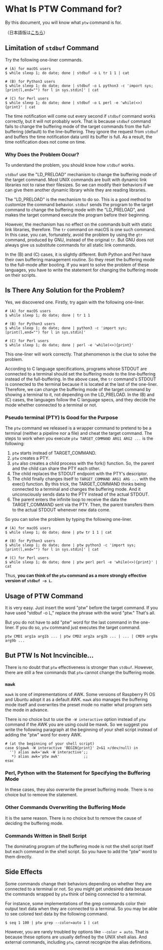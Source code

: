 # What Is PTW Command for?

By this document, you will know what `ptw` command is for.

（日本語版は[こちら](ptw.info.ja.md)）


## Limitation of `stdbuf` Command

Try the following one-liner commands.

```sh:
# (A) for macOS users
$ while sleep 1; do date; done | stdbuf -o L tr 1 1 | cat

# (B) for Python3 users
$ while sleep 1; do date; done | stdbuf -o L python3 -c 'import sys; [print(l,end="") for l in sys.stdin]' | cat

# (C) for Perl users
$ while sleep 1; do date; done | stdbuf -o L perl -e 'while(<>){print}' | cat
```

The time notification will come out every second if `stdbuf` command works correctly, but it will not probably work. That is because `stdbuf` command fails to change the buffering mode of the target commands from the full-buffering (default) to the line-buffering. They ignore the request from `stdbuf` and buffers the time notification data until its buffer is full. As a result, the time notification does not come on time.

### Why Does the Problem Occur?

To understand the problem, you should know how `stdbuf` works.

`stdbuf` use the "LD_PRELOAD" mechanism to change the buffering mode of the target command. Most UNIX commands are built with dynamic link libraries not to raise their filesizes. So we can modify their behaviors if we can give them another dynamic library while they are reading libraries.

The "LD_PRELOAD" is the mechanism to do so. This is a good method to customize the command behavior. `stdbuf` sends the program to the target command to change the buffering mode with the "LD_PRELOAD", and makes the target command execute the program before their beginning.

However, the mechanism has no effect on the commands built with static link libraries, therefore. The `tr` command on macOS is one such command. In this case, you can, fortunately, avoid the problem by using the `gtr` command, produced by GNU, instead of the original `tr`. But GNU does not always give us substitute commands for all static link commands.

In the (B) and (C) cases, it is slightly different. Both Python and Perl have their own buffering management routine. So they reset the buffering mode to the full-mode after booting. If you want to solve the problem of these languages, you have to write the statement for changing the buffering mode on their scripts.

## Is There Any Solution for the Problem?

Yes, we discovered one. Firstly, try again with the following one-liner.

```sh:
# (A) for macOS users
$ while sleep 1; do date; done | tr 1 1

# (B) for Python3 users
$ while sleep 1; do date; done | python3 -c 'import sys; [print(l,end="") for l in sys.stdin]'

# (C) for Perl users
$ while sleep 1; do date; done | perl -e 'while(<>){print}'
```

This one-liner will work correctly. That phenomenon is the clue to solve the problem.

According to C language specifications, programs whose STDOUT are connected to a terminal should set the buffering mode to the line-buffering instead of the full-buffering. In the above case, the `tr` command's STDOUT is connected to the terminal because it is located at the last of the one-liner. Therefore, we can change the buffering mode of the target command by showing a terminal to it, not depending on the LD_PRELOAD. In the (B) and (C) cases, the languages follow the C language specs, and they decide the mode whether connected to a terminal or not.

### Pseudo terminal (PTY) Is Good for the Purpose

The `ptw` command we released is a wrapper command to pretend to be a terminal (neither a pipeline nor a file) and cheat the target command. The steps to work when you execute `ptw TARGET_COMMAND ARG1 ARG2 ...` is the following:

1. `ptw` starts instead of TARGET_COMMAND.
1. `ptw` creates a PTY.
1. `ptw` also creates a child process with the fork() function. So, the parent and the child can share the PTY each other.
1. The child replaces the STDOUT endpoint with the PTY's descriptor.
1. The child finally changes itself to `TARGET_COMMAND ARG1 ARG ...` with the exec() function. By this trick, the TARGET_COMMAND thinks being connected to a terminal and changes the buffering mode. And it unconsciously sends data to the PTY instead of the actual STDOUT.
1. The parent enters the infinite loop to receive the data the TARGET_COMMAND sent via the PTY. Then, the parent transfers them to the actual STDOUT whenever new data come.

So you can solve the problem by typing the following one-liner.

```sh:
# (A) for macOS users
$ while sleep 1; do date; done | ptw tr 1 1 | cat

# (B) for Python3 users
$ while sleep 1; do date; done | ptw python3 -c 'import sys; [print(l,end="") for l in sys.stdin]' | cat

# (C) for Perl users
$ while sleep 1; do date; done | ptw perl perl -e 'while(<>){print}' | cat
```

Thus, **you can think of the `ptw` command as a more strongly effective version of `stdbuf -o L`.**

## Usage of PTW Command

It is very easy. Just insert the word "ptw" before the target command. If you have used "stdbuf -o L," replace the phrase with the word "ptw." That's all.

But you do not have to add "ptw" word for the last command in the one-liner. If you do so, `ptw` command just executes the target command.

```sh:
ptw CMD1 arg1a arg1b ... | ptw CMD2 arg2a arg2b ... | ... | CMD9 arg9a arg9b ...
```

## But PTW Is Not Incvincible...

There is no doubt that `ptw` effectiveness is stronger than `stdbuf`. However, there are still a few commands that `ptw` cannot change the buffering mode.

### `mawk`

`mawk` is one of imprementations of AWK. Some versions of Raspberry Pi OS and Ubuntu adopt it as a default AWK. `mawk` also manages the buffering mode itself and overwrites the preset mode no matter what program sets the mode in advance.

There is no choice but to use the `-W interactive` option instead of `ptw` command if the AWK you are using could be mawk. So we suggest you write the following paragraph at the beginning of your shell script instead of adding the "ptw" word for every AWK.

```sh:
# (at the beginning of your shell script)
case $(gawk -W interactive 'BEGIN{print}' 2>&1 >/dev/null) in
  '') alias awk='awk -W interactive';;
   *) alias awk='ptw awk'           ;;
esac
```

### Perl, Python with the Statement for Specifying the Buffering Mode

In these cases, they also overwrite the preset buffering mode. There is no choice but to remove the statement.


### Other Commands Overwriting the Buffering Mode

It is the same reason. There is no choice but to remove the cause of deciding the buffering mode.

### Commands Written in Shell Script

The dominating program of the buffering mode is not the shell script itself but each command in the shell script. So you have to add the "ptw" word to them directly.

## Side Effects

Some commands change their behaviors depending on whether they are connected to a terminal or not. So you might get undesired data because the commands wrapped by `ptw` think of being connected to a terminal.

For instance, some implementations of the grep commands color their output text data when they are connected to a terminal. So you may be able to see colored text data by the following command.

```sh:
$ seq 1 100 | ptw grep --color=auto 1 | cat
```

However, you are rarely troubled by options like `--color = auto`. That is because these options are usually defined by the UNIX shell alias. And external commands, including `ptw`, cannot recognize the alias definitions.
